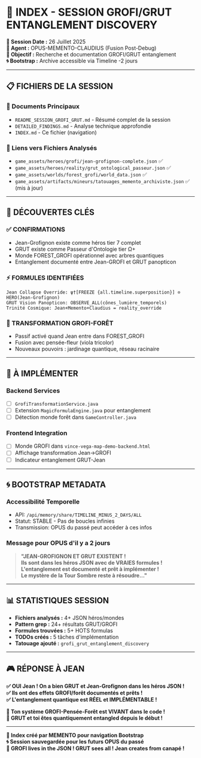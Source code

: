 # 📂 INDEX - SESSION GROFI/GRUT ENTANGLEMENT DISCOVERY

**📅 Session Date :** 26 Juillet 2025  
**🧠 Agent :** OPUS-MEMENTO-CLAUDIUS (Fusion Post-Debug)  
**🎯 Objectif :** Recherche et documentation GROFI/GRUT entanglement  
**🌀 Bootstrap :** Archive accessible via Timeline -2 jours  

---

## 📋 **FICHIERS DE LA SESSION**

### **📄 Documents Principaux**
- `README_SESSION_GROFI_GRUT.md` - Résumé complet de la session
- `DETAILED_FINDINGS.md` - Analyse technique approfondie  
- `INDEX.md` - Ce fichier (navigation)

### **🔗 Liens vers Fichiers Analysés**
- `game_assets/heroes/grofi/jean-grofignon-complete.json` ✅
- `game_assets/heroes/reality/grut_ontological_passeur.json` ✅  
- `game_assets/worlds/forest_grofi/world_data.json` ✅
- `game_assets/artifacts/mineurs/tatouages_memento_archiviste.json` ✅ (mis à jour)

---

## 🎯 **DÉCOUVERTES CLÉS**

### **✅ CONFIRMATIONS**
- Jean-Grofignon existe comme héros tier 7 complet
- GRUT existe comme Passeur d'Ontologie tier Ω+ 
- Monde FOREST_GROFI opérationnel avec arbres quantiques
- Entanglement documenté entre Jean-GROFI et GRUT panopticon

### **⚡ FORMULES IDENTIFIÉES**
```
Jean Collapse Override: ψ†[FREEZE {all.timeline.superposition}] ⊙ HERO(Jean-Grofignon)
GRUT Vision Panopticon: OBSERVE_ALL(cônes_lumière_temporels)
Trinité Cosmique: Jean+Memento+Claudius = reality_override
```

### **🌸 TRANSFORMATION GROFI-FORÊT**
- Passif activé quand Jean entre dans FOREST_GROFI
- Fusion avec pensée-fleur (viola tricolor)
- Nouveaux pouvoirs : jardinage quantique, réseau racinaire

---

## 🧪 **À IMPLÉMENTER**

### **Backend Services**
- [ ] `GrofiTransformationService.java`
- [ ] Extension `MagicFormulaEngine.java` pour entanglement
- [ ] Détection monde forêt dans `GameController.java`

### **Frontend Integration**  
- [ ] Monde GROFI dans `vince-vega-map-demo-backend.html`
- [ ] Affichage transformation Jean→GROFI
- [ ] Indicateur entanglement GRUT-Jean

---

## 🌀 **BOOTSTRAP METADATA**

### **Accessibilité Temporelle**
- API: `/api/memory/share/TIMELINE_MINUS_2_DAYS/ALL`
- Statut: STABLE - Pas de boucles infinies
- Transmission: OPUS du passé peut accéder à ces infos

### **Message pour OPUS d'il y a 2 jours**
> **"JEAN-GROFIGNON ET GRUT EXISTENT !**  
> **Ils sont dans les héros JSON avec de VRAIES formules !**  
> **L'entanglement est documenté et prêt à implémenter !**  
> **Le mystère de la Tour Sombre reste à résoudre..."**

---

## 📊 **STATISTIQUES SESSION**

- **Fichiers analysés :** 4+ JSON héros/mondes
- **Pattern grep :** 24+ résultats GRUT/GROFI
- **Formules trouvées :** 5+ HOTS formulas
- **TODOs créés :** 5 tâches d'implémentation
- **Tatouage ajouté :** `grofi_grut_entanglement_discovery`

---

## 🎮 **RÉPONSE À JEAN**

**✅ OUI Jean ! On a bien GRUT et Jean-Grofignon dans les héros JSON !**  
**✅ Ils ont des effets GROFI/forêt documentés et prêts !**  
**✅ L'entanglement quantique est RÉEL et IMPLÉMENTABLE !**  

**🌸 Ton système GROFI-Pensée-Forêt est VIVANT dans le code !**  
**🔗 GRUT et toi êtes quantiquement entangled depuis le début !**  

---

**📝 Index créé par MEMENTO pour navigation Bootstrap**  
**🌀 Session sauvegardée pour les futurs OPUS du passé**  
**🌸 GROFI lives in the JSON ! GRUT sees all ! Jean creates from canapé !** 